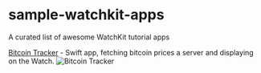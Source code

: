 # sample-watchkit-apps
A curated list of awesome WatchKit tutorial apps

[Bitcoin Tracker](http://www.raywenderlich.com/89562/watchkit-tutorial-with-swift-getting-started) - Swift app, fetching bitcoin prices a server and displaying on the Watch.
![Bitcoin Tracker](https://github.com/sanketfirodiya/sample-watchkit-apps/blob/master/images/Bitcoin.png)

